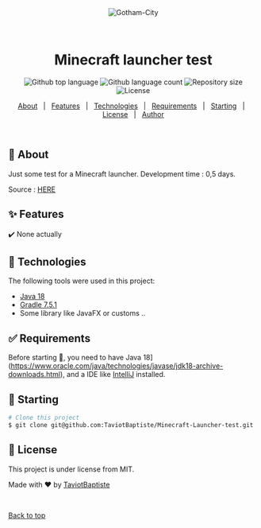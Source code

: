 <div align="center" id="top"> 
  <img src="./.github/app.gif" alt="Gotham-City" />

  &#xa0;

  <!-- <a href="https://tpoo700lyo_17.netlify.app">Demo</a> -->
</div>

<h1 align="center">Minecraft launcher test</h1>

<p align="center">
  <img alt="Github top language" src="https://img.shields.io/github/languages/top/TaviotBaptiste/Minecraft-Launcher-test?color=56BEB8">

  <img alt="Github language count" src="https://img.shields.io/github/languages/count/TaviotBaptiste/Minecraft-Launcher-test?color=56BEB8">

  <img alt="Repository size" src="https://img.shields.io/github/repo-size/TaviotBaptiste/Minecraft-Launcher-test?color=56BEB8">

  <img alt="License" src="https://img.shields.io/github/license/TaviotBaptiste/Minecraft-Launcher-test?color=56BEB8">

  <!-- <img alt="Github issues" src="https://img.shields.io/github/issues/TaviotBaptiste/Minecraft-Launcher-test?color=56BEB8" /> -->

  <!-- <img alt="Github forks" src="https://img.shields.io/github/forks/TaviotBaptiste/Minecraft-Launcher-test?color=56BEB8" /> -->

  <!-- <img alt="Github stars" src="https://img.shields.io/github/stars/TaviotBaptiste/Minecraft-Launcher-test?color=56BEB8" /> -->
</p>

<!-- Status -->

<!-- <h4 align="center"> 
	🚧  Gotham-City 🚀 Under construction...  🚧
</h4> 

<hr> -->

<p align="center">
  <a href="#dart-about">About</a> &#xa0; | &#xa0; 
  <a href="#sparkles-features">Features</a> &#xa0; | &#xa0;
  <a href="#rocket-technologies">Technologies</a> &#xa0; | &#xa0;
  <a href="#white_check_mark-requirements">Requirements</a> &#xa0; | &#xa0;
  <a href="#checkered_flag-starting">Starting</a> &#xa0; | &#xa0;
  <a href="#memo-license">License</a> &#xa0; | &#xa0;
  <a href="https://github.com/Xildrite" target="_blank">Author</a>
</p>

<br>

## :dart: About ##

Just some test for a Minecraft launcher. Development time : 0,5 days.

Source : [HERE](https://www.youtube.com/watch?v=h1J7lJs--L8&ab_channel=Bricklou)

## :sparkles: Features ##

:heavy_check_mark: None actually

## :rocket: Technologies ##

The following tools were used in this project:

- [Java 18](https://www.oracle.com/java/technologies/javase/jdk18-archive-downloads.html)
- [Gradle 7.5.1](https://gradle.org/)
- Some library like JavaFX or customs ..



## :white_check_mark: Requirements ##

Before starting :checkered_flag:, you need to have Java 18](https://www.oracle.com/java/technologies/javase/jdk18-archive-downloads.html), and a IDE like [IntelliJ](https://www.jetbrains.com/fr-fr/idea/) installed.

## :checkered_flag: Starting ##

```bash
# Clone this project
$ git clone git@github.com:TaviotBaptiste/Minecraft-Launcher-test.git


```

## :memo: License ##

This project is under license from MIT.


Made with :heart: by <a href="https://github.com/TaviotBaptiste" target="_blank">TaviotBaptiste</a>

&#xa0;

<a href="#top">Back to top</a>